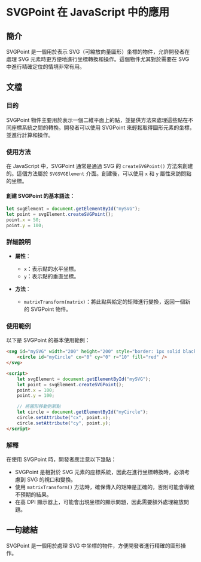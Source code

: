 <!--
Meta Description: # SVGPoint 在 JavaScript 中的應用 ## 簡介 SVGPoint 是一個用於表示 SVG（可縮放向量圖形）坐標的物件，允許開發者在處理 SVG 元素時更方便地進行坐標轉換和操作。這個物件尤其對於需要在 SVG 中進行精確定位的情境非常有用。 ## 文檔 ### 目的 SVGPo...
Meta Keywords: svgpoint, svg, point, let, svgelement
-->

# SVGPoint 在 JavaScript 中的應用

## 簡介
SVGPoint 是一個用於表示 SVG（可縮放向量圖形）坐標的物件，允許開發者在處理 SVG 元素時更方便地進行坐標轉換和操作。這個物件尤其對於需要在 SVG 中進行精確定位的情境非常有用。

## 文檔
### 目的
SVGPoint 物件主要用於表示一個二維平面上的點，並提供方法來處理這些點在不同座標系統之間的轉換。開發者可以使用 SVGPoint 來輕鬆取得圖形元素的坐標，並進行計算和操作。

### 使用方法
在 JavaScript 中，SVGPoint 通常是通過 SVG 的 `createSVGPoint()` 方法來創建的。這個方法屬於 `SVGSVGElement` 介面。創建後，可以使用 `x` 和 `y` 屬性來訪問點的坐標。

#### 創建 SVGPoint 的基本語法：
```javascript
let svgElement = document.getElementById("mySVG");
let point = svgElement.createSVGPoint();
point.x = 50;
point.y = 100;
```

### 詳細說明
- **屬性**：
  - `x`：表示點的水平坐標。
  - `y`：表示點的垂直坐標。

- **方法**：
  - `matrixTransform(matrix)`：將此點與給定的矩陣進行變換，返回一個新的 SVGPoint 物件。

### 使用範例
以下是 SVGPoint 的基本使用範例：

```html
<svg id="mySVG" width="200" height="200" style="border: 1px solid black;">
    <circle id="myCircle" cx="0" cy="0" r="10" fill="red" />
</svg>

<script>
    let svgElement = document.getElementById("mySVG");
    let point = svgElement.createSVGPoint();
    point.x = 100;
    point.y = 100;

    // 將圓形移動到新點
    let circle = document.getElementById("myCircle");
    circle.setAttribute("cx", point.x);
    circle.setAttribute("cy", point.y);
</script>
```

### 解釋
在使用 SVGPoint 時，開發者應注意以下幾點：
- SVGPoint 是相對於 SVG 元素的座標系統，因此在進行坐標轉換時，必須考慮到 SVG 的視口和變換。
- 使用 `matrixTransform()` 方法時，確保傳入的矩陣是正確的，否則可能會導致不預期的結果。
- 在高 DPI 顯示器上，可能會出現坐標的顯示問題，因此需要額外處理縮放問題。

## 一句總結
SVGPoint 是一個用於處理 SVG 中坐標的物件，方便開發者進行精確的圖形操作。